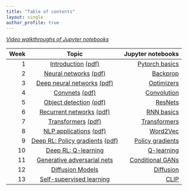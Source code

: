 ```yaml
---
title: "Table of contents"
layout: single
author_profile: true
---
```


[*Video walkthroughs of Jupyter notebooks*](https://youtube.com/playlist?list=PLsgfjMUJAH1tBO2A7ikcdJfNaJDUY9o6H)

| Week | Topic | Jupyter notebooks |
| ---:         |     :------------------:      |          ---: |
| 1 | [Introduction](/notes/lecture01/) [(pdf)](/assets/files/lecture01_notes.pdf)     |  [Pytorch basics](https://github.com/chinmayhegde/dl-demos/blob/main/demo01-basics.ipynb) |
| 2 | [Neural networks](/dl-notes/notes/lecture02/) [(pdf)](/assets/files/lecture02_notes.pdf)      |   [Backprop](https://github.com/chinmayhegde/dl-demos/blob/main/demo02-autodiff.ipynb)    |
| 3 | [Deep neural networks](/dl-notes/notes/lecture03/) [(pdf)](/assets/files/lecture03_notes.pdf)    |  [Optimizers](https://github.com/chinmayhegde/dl-demos/blob/main/dl_demo3.ipynb)   |
| 4 | [Convnets](/dl-notes/notes/lecture04/) [(pdf)](/assets/files/lecture04_notes.pdf)     |  [Convolution](https://github.com/chinmayhegde/dl-demos/blob/main/demo04-convolution.ipynb)     |
| 5 | [Object detection](/dl-notes/notes/lecture05/) [(pdf)](/assets/files/lecture05_notes.pdf)    |   [ResNets](https://github.com/chinmayhegde/dl-demos/blob/main/demo05-resnet.ipynb)  |
| 6 | [Recurrent networks](/dl-notes/notes/lecture06/) [(pdf)](/assets/files/lecture06_notes.pdf)     |   [RNN basics](https://github.com/chinmayhegde/dl-demos/blob/main/demo06-rnn.ipynb)    |
| 7 | [Transformers](/dl-notes/notes/lecture07/) [(pdf)](/assets/files/lecture07_notes.pdf)    |  [Transformers](https://github.com/chinmayhegde/dl-demos/blob/main/demo07-transformers.ipynb)   |
| 8 | [NLP applications](/dl-notes/notes/lecture08/) [(pdf)](/assets/files/lecture08_notes.pdf)     |   [Word2Vec](https://github.com/chinmayhegde/dl-demos/blob/main/demo08-word2vec.ipynb)    |
| 9 | [Deep RL: Policy gradients](/dl-notes/notes/lecture09/) [(pdf)](/assets/files/lecture09_notes.pdf)     |  [Policy gradients](https://github.com/chinmayhegde/dl-demos/blob/main/demo09-rl-basics.ipynb)   |
| 10 | [Deep RL: Q-learning](/dl-notes/notes/lecture10/)      |  [Q-learning](https://github.com/chinmayhegde/dl-demos/blob/main/demo10-q-learning.ipynb)     |
| 11 | [Generative adversarial nets](/dl-notes/notes/lecture12/)     |   [Conditional GANs](https://github.com/chinmayhegde/dl-demos/blob/main/demo11-conditional-gan.ipynb)    |
| 12 | [Diffusion Models](/dl-notes/notes/lecture11/)     |  [Diffusion](https://github.com/chinmayhegde/dl-demos/blob/main/demo12-diffusion.ipynb)  |
| 13 | [Self-supervised learning](/dl-notes/notes/lecture13/)      |   [CLIP](https://github.com/chinmayhegde/dl-demos/blob/main/demo13-clip.ipynb)    |
